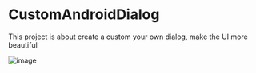 # CustomAndroidDialog
This project is about create a custom your own dialog, make the UI more beautiful

![image](https://github.com/demo-wang/CustomAndroidDialog/blob/master/Screenshots/Screenshot_2016-03-10-17-04-32.png)
